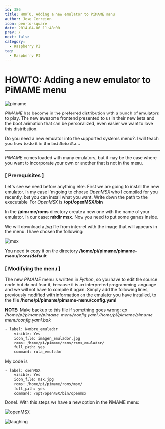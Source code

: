 ```yaml
---
id: 386
title: HOWTO. Adding a new emulator to PiMAME menu
author: Jose Cerrejon
icon: pen-to-square
date: 2014-04-06 11:48:00
prev: /
next: false
category:
  - Raspberry PI
tag:
  - Raspberry PI
---
```


# HOWTO: Adding a new emulator to PiMAME menu

![pimame](/images/pimame_case.jpg)

*PiMAME* has become in the preferred distribution with a bunch of emulators to play. The new awesome frontend presented to us in their new beta and the boot animation that can be personalized, even easier we want to love this distribution. 

Do you need a new emulator into the supported systems menu?. I will teach you how to do it in the last *Beta 8.x*...

- - -
*PiMAME* comes loaded with many emulators, but it may be the case where you want to incorporate your own or another that is not in the menu.

###  [ Prerequisites ]

Let's see we need before anything else. First we are going to install the new emulator. In my case I'm going to choose *OpenMSX* who I [compiled](/post.php?id=382) for you recently, but you can install what you want. Write down the path to the executable. For *OpenMSX* is **/opt/openMSX/bin**

In the **/pimame/roms** directory create a new one with the name of your emulator. In our case: **mkdir msx**. Now you need to put some games inside. 

We will download a *jpg* file from internet with the image that will appears in the menu. I have chosen the following:

![msx](/images/2014/04/msx.jpg)

You need to copy it on the directory **/home/pi/pimame/pimame-menu/icons/default**

###  [ Modifying the menu ]

The new *PiMAME* menu is written in *Python*, so you have to edit the source code but do not fear it, because it is an interpreted programming language and we will not have to compile it again. Simply add the following lines, previously modified with information on the emulator you have installed, to the file **/home/pi/pimame/pimame-menu/config.yaml**

**NOTE:** Make backup to this file if something goes wrong: *cp /home/pi/pimame/pimame-menu/config.yaml /home/pi/pimame/pimame-menu/config.yaml.bak*

```bash
- label: Nombre_emulador
    visible: Yes
    icon_file: imagen_emulador.jpg
    roms: /home/pi/pimame/roms/roms_emulador/
    full_path: yes
    command: ruta_emulador
```

My code is:

```bash
- label: openMSX
    visible: Yes
    icon_file: msx.jpg
    roms: /home/pi/pimame/roms/msx/
    full_path: yes
    command: /opt/openMSX/bin/openmsx
```

Done!. With this steps we have a new option in the PiMAME menu:

![openMSX](/images/2014/04/openmsx_min.jpg)

![laughing](/css/sm/laughing.png)